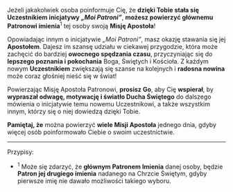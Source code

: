 Jeżeli jakakolwiek osoba poinformuje Cię, że **dzięki Tobie stała się Uczestnikiem inicjatywy _„Moi Patroni”_**, **możesz powierzyć głównemu Patronowi imienia**<sup>1</sup> tej osoby swoją **Misję Apostoła**!

Opowiadając innym o inicjatywie _„Moi Patroni”_, masz okazję stawania się jej **Apostołem**. Dajesz im szansę udziału w ciekawej przygodzie, która może zachęcić  do bardziej **owocnego spędzania czasu**, przyczyniając się do **lepszego poznania i pokochania** Boga, Świętych i Kościoła. Z każdym nowym **Uczestnikiem** zwiększają się szanse na kolejnych i **radosna nowina** może coraz głośniej nieść się w świat!

Powierzając Misję Apostoła Patronowi, **prosisz Go**, aby Cię **wspierał**, by **wypraszał odwagę, motywację i światło Ducha Świętego** do dalszego mówienia o inicjatywie temu nowemu Uczestnikowi, a także wszystkim innym, którzy się o niej dowiedzą dzięki Tobie.

**Pamiętaj, że** można powierzyć **wiele Misji Apostoła** jednego dnia, gdyby więcej osób poinformowało Ciebie o swoim uczestnictwie.

---
Przypisy:

- <sup>1</sup> Może się zdarzyć, że **głównym Patronem Imienia** danej osoby, będzie **Patron jej drugiego imienia** nadanego na Chrzcie Świętym, gdyby pierwsze imię nie dawało możliwości takiego wyboru.
